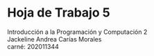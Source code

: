 # Hoja de Trabajo 5
Introducción a la Programación y Computación 2  
Jackeline Andrea Carías Morales  
carné: 202011344  


